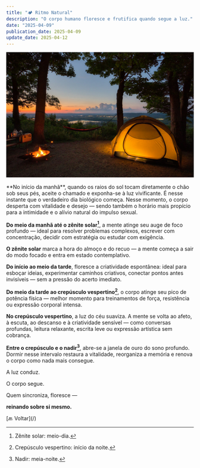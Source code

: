 ```yaml
---
title: "🏕️ Ritmo Natural"
description: "O corpo humano floresce e frutifica quando segue a luz."
date: "2025-04-09"
publication_date: 2025-04-09
update_date: 2025-04-12
---
```


![[Fonte: Dave Hoefler / Unsplash]](/assets/images/dave-hoefler-a3e7yEtQxJs-unsplash.jpg "Pôr do sol")

<section class="section">
**No início da manhã**, quando os raios do sol tocam diretamente o chão sob seus pés, aceite o chamado e exponha-se à luz vivificante. É nesse instante que o verdadeiro dia biológico começa. Nesse momento, o corpo desperta com vitalidade e desejo — sendo também o horário mais propício para a intimidade e o alívio natural do impulso sexual.

**Do meio da manhã até o zênite solar[^1]**, a mente atinge seu auge de foco profundo — ideal para resolver problemas complexos, escrever com concentração, decidir com estratégia ou estudar com exigência.

[^1]: Zênite solar: meio-dia.

**O zênite solar** marca a hora do almoço e do recuo — a mente começa a sair do modo focado e entra em estado contemplativo.

**Do início ao meio da tarde**, floresce a criatividade espontânea: ideal para esboçar ideias, experimentar caminhos criativos, conectar pontos antes invisíveis — sem a pressão do acerto imediato.

**Do meio da tarde ao crepúsculo vespertino[^2]**, o corpo atinge seu pico de potência física — melhor momento para treinamentos de força, resistência ou expressão corporal intensa.

[^2]: Crepúsculo vespertino: início da noite.

**No crepúsculo vespertino**, a luz do céu suaviza. A mente se volta ao afeto, à escuta, ao descanso e à criatividade sensível — como conversas profundas, leitura relaxante, escrita leve ou expressão artística sem cobrança.

**Entre o crepúsculo e o nadir[^3]**, abre-se a janela de ouro do sono profundo. Dormir nesse intervalo restaura a vitalidade, reorganiza a memória e renova o corpo como nada mais consegue.

[^3]: Nadir: meia-noite.

A luz conduz.

O corpo segue.

Quem sincroniza, floresce —

**reinando sobre si mesmo.**
</section>

<section class="section text-center">[🔙 Voltar](/)</section>
